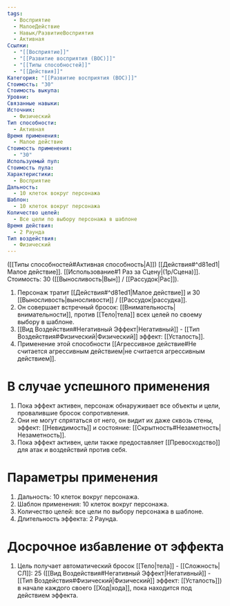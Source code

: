 ```yaml
---
tags:
  - Восприятие
  - МалоеДействие
  - Навык/РазвитиеВосприятия
  - Активная
Ссылки:
  - "[[Восприятие]]"
  - "[[Развитие восприятия (ВОС)]]"
  - "[[Типы способностей]]"
  - "[[Действия]]"
Категория: "[[Развитие восприятия (ВОС)]]"
Стоимость: "30"
Стоимость выкупа: 
Уровни: 
Связанные навыки: 
Источник:
  - Физический
Тип способности:
  - Активная
Время применения:
  - Малое действие
Стоимость применения:
  - "30"
Используемый пул: 
Стоимость пула: 
Характеристики:
  - Восприятие
Дальность:
  - 10 клеток вокруг персонажа
Шаблон:
  - 10 клеток вокруг персонажа
Количество целей:
  - Все цели по выбору персонажа в шаблоне
Время действия:
  - 2 Раунда
Тип воздействия:
  - Физический
---
```

([[Типы способностей#Активная способность|А]]) [[Действия#^d81ed1|Малое действие]]. [[Использование#1 Раз за Сцену|(1р/Сцена)]]. Стоимость: 30 ([[Выносливость|Вын]] / [[Рассудок|Рас]]).

1. Персонаж тратит [[Действия#^d81ed1|Малое действие]] и 30 [[Выносливость|выносливости]] / [[Рассудок|рассудка]].
2. Он совершает встречный бросок: [[Внимательность|внимательности]], против [[Тело|тела]] всех целей по своему выбору в шаблоне.  
3. [[Вид Воздействия#Негативный Эффект|Негативный]] - [[Тип Воздействия#Физический|Физический]] эффект: [[Усталость]].
4. Применение этой способности [[Агрессивное действие#Не считается агрессивным действием|не считается агрессивным действием]]. 
# В случае успешного применения

1. Пока эффект активен, персонаж обнаруживает все объекты и цели, провалившие бросок сопротивления. 
2. Они не могут спрятаться от него, он видит их даже сквозь стены, эффект: [[Невидимость]] и состояние: [[Скрытность#Незаметность|Незаметность]]. 
3. Пока эффект активен, цели также предоставляет [[Превосходство]] для атак и воздействий против себя.
# Параметры применения

1. Дальность: 10 клеток вокруг персонажа.
2. Шаблон применения: 10 клеток вокруг персонажа. 
3. Количество целей: все цели по выбору персонажа в шаблоне.
4. Длительность эффекта: 2 Раунда. 
# Досрочное избавление от эффекта

1. Цель получает автоматический бросок [[Тело|тела]] - [[Сложность|СЛ]]: 25 ([[Вид Воздействия#Негативный Эффект|Негативный]] - [[Тип Воздействия#Физический|Физический]] эффект: [[Усталость]]) в начале каждого своего [[Ход|хода]], пока находится под действием эффекта. 
